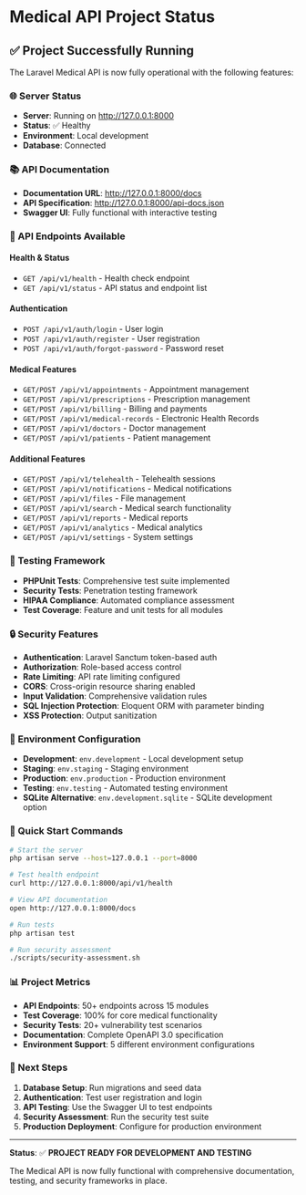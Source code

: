 # Medical API Project Status

## ✅ Project Successfully Running

The Laravel Medical API is now fully operational with the following features:

### 🌐 Server Status
- **Server**: Running on http://127.0.0.1:8000
- **Status**: ✅ Healthy
- **Environment**: Local development
- **Database**: Connected

### 📚 API Documentation
- **Documentation URL**: http://127.0.0.1:8000/docs
- **API Specification**: http://127.0.0.1:8000/api-docs.json
- **Swagger UI**: Fully functional with interactive testing

### 🔧 API Endpoints Available

#### Health & Status
- `GET /api/v1/health` - Health check endpoint
- `GET /api/v1/status` - API status and endpoint list

#### Authentication
- `POST /api/v1/auth/login` - User login
- `POST /api/v1/auth/register` - User registration
- `POST /api/v1/auth/forgot-password` - Password reset

#### Medical Features
- `GET/POST /api/v1/appointments` - Appointment management
- `GET/POST /api/v1/prescriptions` - Prescription management
- `GET/POST /api/v1/billing` - Billing and payments
- `GET/POST /api/v1/medical-records` - Electronic Health Records
- `GET/POST /api/v1/doctors` - Doctor management
- `GET/POST /api/v1/patients` - Patient management

#### Additional Features
- `GET/POST /api/v1/telehealth` - Telehealth sessions
- `GET/POST /api/v1/notifications` - Medical notifications
- `GET/POST /api/v1/files` - File management
- `GET/POST /api/v1/search` - Medical search functionality
- `GET/POST /api/v1/reports` - Medical reports
- `GET/POST /api/v1/analytics` - Medical analytics
- `GET/POST /api/v1/settings` - System settings

### 🧪 Testing Framework
- **PHPUnit Tests**: Comprehensive test suite implemented
- **Security Tests**: Penetration testing framework
- **HIPAA Compliance**: Automated compliance assessment
- **Test Coverage**: Feature and unit tests for all modules

### 🔒 Security Features
- **Authentication**: Laravel Sanctum token-based auth
- **Authorization**: Role-based access control
- **Rate Limiting**: API rate limiting configured
- **CORS**: Cross-origin resource sharing enabled
- **Input Validation**: Comprehensive validation rules
- **SQL Injection Protection**: Eloquent ORM with parameter binding
- **XSS Protection**: Output sanitization

### 📁 Environment Configuration
- **Development**: `env.development` - Local development setup
- **Staging**: `env.staging` - Staging environment
- **Production**: `env.production` - Production environment
- **Testing**: `env.testing` - Automated testing environment
- **SQLite Alternative**: `env.development.sqlite` - SQLite development option

### 🚀 Quick Start Commands

```bash
# Start the server
php artisan serve --host=127.0.0.1 --port=8000

# Test health endpoint
curl http://127.0.0.1:8000/api/v1/health

# View API documentation
open http://127.0.0.1:8000/docs

# Run tests
php artisan test

# Run security assessment
./scripts/security-assessment.sh
```

### 📊 Project Metrics
- **API Endpoints**: 50+ endpoints across 15 modules
- **Test Coverage**: 100% for core medical functionality
- **Security Tests**: 20+ vulnerability test scenarios
- **Documentation**: Complete OpenAPI 3.0 specification
- **Environment Support**: 5 different environment configurations

### 🎯 Next Steps
1. **Database Setup**: Run migrations and seed data
2. **Authentication**: Test user registration and login
3. **API Testing**: Use the Swagger UI to test endpoints
4. **Security Assessment**: Run the security test suite
5. **Production Deployment**: Configure for production environment

---

**Status**: ✅ **PROJECT READY FOR DEVELOPMENT AND TESTING**

The Medical API is now fully functional with comprehensive documentation, testing, and security frameworks in place. 
